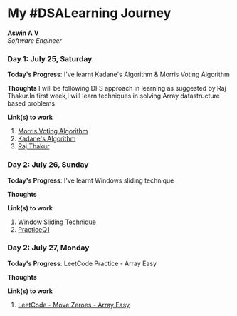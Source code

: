 # My #DSALearning Journey

**Aswin A V**  
*Software Engineer* 


### Day 1: July 25, Saturday

**Today's Progress**: I've learnt Kadane's Algorithm & Morris Voting Algorithm

**Thoughts** I will be following DFS approach in learning as suggested by Raj Thakur.In first week,I will learn techniques in solving Array datastructure based problems.

**Link(s) to work**
1. [Morris Voting Algorithm](https://www.geeksforgeeks.org/majority-element/)
2. [Kadane's Algorithm](https://www.geeksforgeeks.org/largest-sum-contiguous-subarray/)
2. [Raj Thakur](https://www.linkedin.com/in/raj-thakur-39756838/)


### Day 2: July 26, Sunday

**Today's Progress**: I've learnt Windows sliding technique

**Thoughts** 

**Link(s) to work**
1. [Window Sliding Technique](https://www.geeksforgeeks.org/window-sliding-technique/)
2. [PracticeQ1](https://www.geeksforgeeks.org/find-the-smallest-positive-number-missing-from-an-unsorted-array/)

### Day 2: July 27, Monday

**Today's Progress**: LeetCode Practice - Array Easy

**Thoughts** 

**Link(s) to work**
1. [LeetCode - Move Zeroes - Array Easy](https://leetcode.com/problems/move-zeroes/)






































